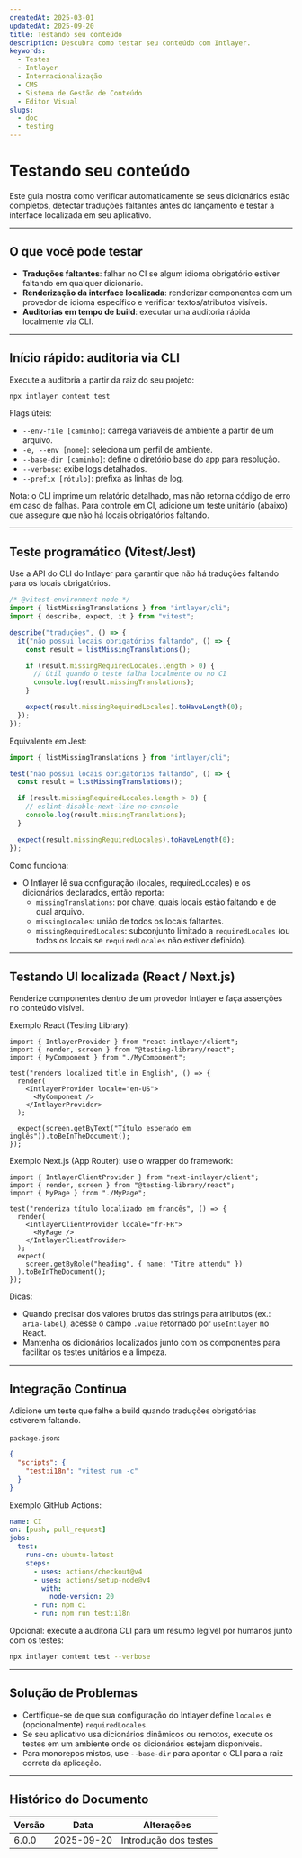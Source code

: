```yaml
---
createdAt: 2025-03-01
updatedAt: 2025-09-20
title: Testando seu conteúdo
description: Descubra como testar seu conteúdo com Intlayer.
keywords:
  - Testes
  - Intlayer
  - Internacionalização
  - CMS
  - Sistema de Gestão de Conteúdo
  - Editor Visual
slugs:
  - doc
  - testing
---
```


# Testando seu conteúdo

Este guia mostra como verificar automaticamente se seus dicionários estão completos, detectar traduções faltantes antes do lançamento e testar a interface localizada em seu aplicativo.

---

## O que você pode testar

- **Traduções faltantes**: falhar no CI se algum idioma obrigatório estiver faltando em qualquer dicionário.
- **Renderização da interface localizada**: renderizar componentes com um provedor de idioma específico e verificar textos/atributos visíveis.
- **Auditorias em tempo de build**: executar uma auditoria rápida localmente via CLI.

---

## Início rápido: auditoria via CLI

Execute a auditoria a partir da raiz do seu projeto:

```bash
npx intlayer content test
```

Flags úteis:

- `--env-file [caminho]`: carrega variáveis de ambiente a partir de um arquivo.
- `-e, --env [nome]`: seleciona um perfil de ambiente.
- `--base-dir [caminho]`: define o diretório base do app para resolução.
- `--verbose`: exibe logs detalhados.
- `--prefix [rótulo]`: prefixa as linhas de log.

Nota: o CLI imprime um relatório detalhado, mas não retorna código de erro em caso de falhas. Para controle em CI, adicione um teste unitário (abaixo) que assegure que não há locais obrigatórios faltando.

---

## Teste programático (Vitest/Jest)

Use a API do CLI do Intlayer para garantir que não há traduções faltando para os locais obrigatórios.

```ts fileName=i18n.test.ts
/* @vitest-environment node */
import { listMissingTranslations } from "intlayer/cli";
import { describe, expect, it } from "vitest";

describe("traduções", () => {
  it("não possui locais obrigatórios faltando", () => {
    const result = listMissingTranslations();

    if (result.missingRequiredLocales.length > 0) {
      // Útil quando o teste falha localmente ou no CI
      console.log(result.missingTranslations);
    }

    expect(result.missingRequiredLocales).toHaveLength(0);
  });
});
```

Equivalente em Jest:

```ts fileName=i18n.test.ts
import { listMissingTranslations } from "intlayer/cli";

test("não possui locais obrigatórios faltando", () => {
  const result = listMissingTranslations();

  if (result.missingRequiredLocales.length > 0) {
    // eslint-disable-next-line no-console
    console.log(result.missingTranslations);
  }

  expect(result.missingRequiredLocales).toHaveLength(0);
});
```

Como funciona:

- O Intlayer lê sua configuração (locales, requiredLocales) e os dicionários declarados, então reporta:
  - `missingTranslations`: por chave, quais locais estão faltando e de qual arquivo.
  - `missingLocales`: união de todos os locais faltantes.
  - `missingRequiredLocales`: subconjunto limitado a `requiredLocales` (ou todos os locais se `requiredLocales` não estiver definido).

---

## Testando UI localizada (React / Next.js)

Renderize componentes dentro de um provedor Intlayer e faça asserções no conteúdo visível.

Exemplo React (Testing Library):

```tsx
import { IntlayerProvider } from "react-intlayer/client";
import { render, screen } from "@testing-library/react";
import { MyComponent } from "./MyComponent";

test("renders localized title in English", () => {
  render(
    <IntlayerProvider locale="en-US">
      <MyComponent />
    </IntlayerProvider>
  );

  expect(screen.getByText("Título esperado em inglês")).toBeInTheDocument();
});
```

Exemplo Next.js (App Router): use o wrapper do framework:

```tsx
import { IntlayerClientProvider } from "next-intlayer/client";
import { render, screen } from "@testing-library/react";
import { MyPage } from "./MyPage";

test("renderiza título localizado em francês", () => {
  render(
    <IntlayerClientProvider locale="fr-FR">
      <MyPage />
    </IntlayerClientProvider>
  );
  expect(
    screen.getByRole("heading", { name: "Titre attendu" })
  ).toBeInTheDocument();
});
```

Dicas:

- Quando precisar dos valores brutos das strings para atributos (ex.: `aria-label`), acesse o campo `.value` retornado por `useIntlayer` no React.
- Mantenha os dicionários localizados junto com os componentes para facilitar os testes unitários e a limpeza.

---

## Integração Contínua

Adicione um teste que falhe a build quando traduções obrigatórias estiverem faltando.

`package.json`:

```json
{
  "scripts": {
    "test:i18n": "vitest run -c"
  }
}
```

Exemplo GitHub Actions:

```yaml
name: CI
on: [push, pull_request]
jobs:
  test:
    runs-on: ubuntu-latest
    steps:
      - uses: actions/checkout@v4
      - uses: actions/setup-node@v4
        with:
          node-version: 20
      - run: npm ci
      - run: npm run test:i18n
```

Opcional: execute a auditoria CLI para um resumo legível por humanos junto com os testes:

```bash
npx intlayer content test --verbose
```

---

## Solução de Problemas

- Certifique-se de que sua configuração do Intlayer define `locales` e (opcionalmente) `requiredLocales`.
- Se seu aplicativo usa dicionários dinâmicos ou remotos, execute os testes em um ambiente onde os dicionários estejam disponíveis.
- Para monorepos mistos, use `--base-dir` para apontar o CLI para a raiz correta da aplicação.

---

## Histórico do Documento

| Versão | Data       | Alterações            |
| ------ | ---------- | --------------------- |
| 6.0.0  | 2025-09-20 | Introdução dos testes |
